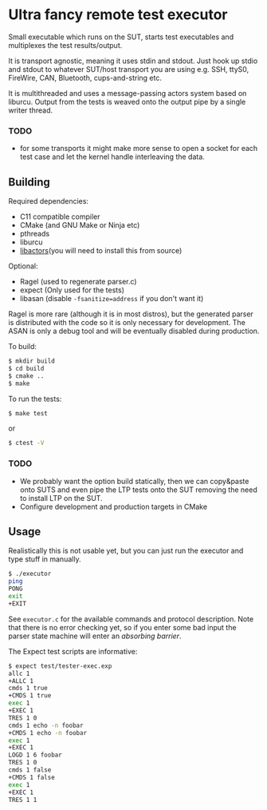 # Ultra fancy remote test executor

Small executable which runs on the SUT, starts test executables and
multiplexes the test results/output.

It is transport agnostic, meaning it uses stdin and stdout. Just hook up stdio
and stdout to whatever SUT/host transport you are using e.g. SSH, ttyS0,
FireWire, CAN, Bluetooth, cups-and-string etc.

It is multithreaded and uses a message-passing actors system based on
liburcu. Output from the tests is weaved onto the output pipe by a single
writer thread.

### TODO

- for some transports it might make more sense to open a socket for each test
  case and let the kernel handle interleaving the data.

## Building

Required dependencies:
- C11 compatible compiler
- CMake (and GNU Make or Ninja etc)
- pthreads
- liburcu
- [libactors](https://gitlab.com/Palethorpe/libactors)(you will need to
  install this from source)

Optional:
- Ragel (used to regenerate parser.c)
- expect (Only used for the tests)
- libasan (disable `-fsanitize=address` if you don't want it)

Ragel is more rare (although it is in most distros), but the generated parser
is distributed with the code so it is only necessary for development. The ASAN
is only a debug tool and will be eventually disabled during production.

To build:

```sh
$ mkdir build
$ cd build
$ cmake ..
$ make
```

To run the tests:

```sh
$ make test
```

or

```sh
$ ctest -V
```

### TODO

- We probably want the option build statically, then we can copy&paste onto
  SUTS and even pipe the LTP tests onto the SUT removing the need to install
  LTP on the SUT.
- Configure development and production targets in CMake

## Usage

Realistically this is not usable yet, but you can just run the executor and
type stuff in manually.

```sh
$ ./executor
ping
PONG
exit
+EXIT
```

See `executor.c` for the available commands and protocol description. Note
that there is no error checking yet, so if you enter some bad input the parser
state machine will enter an *absorbing barrier*.

The Expect test scripts are informative:

```sh
$ expect test/tester-exec.exp
allc 1
+ALLC 1
cmds 1 true
+CMDS 1 true
exec 1
+EXEC 1
TRES 1 0
cmds 1 echo -n foobar
+CMDS 1 echo -n foobar
exec 1
+EXEC 1
LOGD 1 6 foobar
TRES 1 0
cmds 1 false
+CMDS 1 false
exec 1
+EXEC 1
TRES 1 1
```
